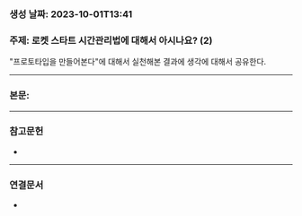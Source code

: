 ### 생성 날짜: 2023-10-01T13:41
### 주제: 로켓 스타트 시간관리법에 대해서 아시나요? (2)
"프로토타입을 만들어본다"에 대해서 실천해본 결과에 생각에 대해서 공유한다.

---
### 본문:

---
### 참고문헌
- 
---
### 연결문서
- 

